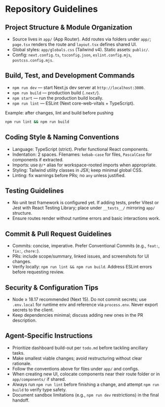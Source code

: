 # Repository Guidelines

## Project Structure & Module Organization
- Source lives in `app/` (App Router). Add routes via folders under `app/`; `page.tsx` renders the route and `layout.tsx` defines shared UI.
- Global styles: `app/globals.css` (Tailwind v4). Static assets: `public/`.
- Config: `next.config.ts`, `tsconfig.json`, `eslint.config.mjs`, `postcss.config.mjs`.

## Build, Test, and Development Commands
- `npm run dev` — start Next.js dev server at `http://localhost:3000`.
- `npm run build` — production build (`.next/`).
- `npm start` — run the production build locally.
- `npm run lint` — ESLint (Next core-web-vitals + TypeScript).

Example: after changes, lint and build before pushing
```bash
npm run lint && npm run build
```

## Coding Style & Naming Conventions
- Language: TypeScript (strict). Prefer functional React components.
- Indentation: 2 spaces. Filenames: `kebab-case` for files, `PascalCase` for components if extracted.
- Imports: use `@/*` alias for workspace-rooted imports when appropriate.
- Styling: Tailwind utility classes in JSX; keep minimal global CSS.
- Linting: fix warnings before PRs; no `any` unless justified.

## Testing Guidelines
- No unit test framework is configured yet. If adding tests, prefer Vitest or Jest with React Testing Library; place under `__tests__/` mirroring `app/` structure.
- Ensure routes render without runtime errors and basic interactions work.

## Commit & Pull Request Guidelines
- Commits: concise, imperative. Prefer Conventional Commits (e.g., `feat:`, `fix:`, `chore:`).
- PRs: include scope/summary, linked issues, and screenshots for UI changes.
- Verify locally: `npm run lint && npm run build`. Address ESLint errors before requesting review.

## Security & Configuration Tips
- Node ≥ 18.17 recommended (Next 15). Do not commit secrets; use `.env.local` for runtime env and reference via `process.env`. Never export secrets to the client.
- Keep dependencies minimal; discuss adding new ones in the PR description.

## Agent-Specific Instructions
- Prioritize dashboard build-out per `todo.md` before tackling ancillary tasks.
- Make smallest viable changes; avoid restructuring without clear rationale.
- Follow the conventions above for files under `app/` and configs.
- When creating new UI, colocate components near their route folder or in `app/components/` if shared.
- Always run `npm run lint` before finishing a change, and attempt `npm run build` to verify type safety.
- Document sandbox limitations (e.g., `npm run dev` restrictions) in the final handoff.
